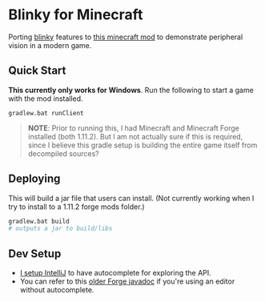 # Blinky for Minecraft

Porting [blinky] features to [this minecraft mod] to demonstrate peripheral
vision in a modern game.

[blinky]:https://github.com/shaunlebron/blinky
[this minecraft mod]:https://github.com/18107/MC-Render360

## Quick Start

__This currently only works for Windows__.  Run the following to start a game with
the mod installed.

```
gradlew.bat runClient
```

> __NOTE__: Prior to running this, I had Minecraft and Minecraft Forge installed (both 1.11.2).
> But I am not actually sure if this is required, since I believe this gradle
> setup is building the entire game itself from decompiled sources?

## Deploying

This will build a jar file that users can install.  (Not currently working
when I try to install to a 1.11.2 forge mods folder.)

```sh
gradlew.bat build
# outputs a jar to build/libs
```

## Dev Setup

- [I setup IntelliJ][intellij] to have autocomplete for exploring the API.
- You can refer to this [older Forge javadoc][javadoc] if you're using an editor without autocomplete.

[intellij]:http://www.minecraftforum.net/forums/mapping-and-modding/mapping-and-modding-tutorials/2714237-forge-1-11-1-10-setting-up-mod-environment-with
[javadoc]:http://takahikokawasaki.github.io/minecraft-resources/javadoc/forge/1.8-11.14.1.1320/
